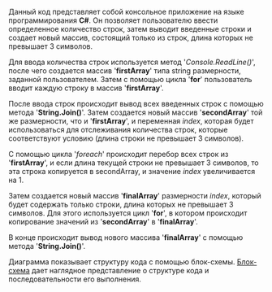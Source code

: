 Данный код представляет собой консольное приложение на языке программирования **C#**. Он позволяет пользователю ввести определенное количество строк, затем выводит введенные строки и создает новый массив, состоящий только из строк, длина которых не превышает 3 символов.

Для ввода количества строк используется метод '*Console.ReadLine()*', после чего создается массив '**firstArray**' типа string размерности, заданной пользователем. Затем с помощью цикла '**for**' пользователь вводит каждую строку в массив '**firstArray**'.

После ввода строк происходит вывод всех введенных строк с помощью метода '**String.Join()**'. Затем создается новый массив '**secondArray**' той же размерности, что и '**firstArray**', и переменная *index*, которая будет использоваться для отслеживания количества строк, которые соответствуют условию (длина строки не превышает 3 символов).

С помощью цикла '*foreach*' происходит перебор всех строк из '**firstArray**', и если длина текущей строки не превышает 3 символов, то эта строка копируется в secondArray, и значение *index* увеличивается на 1.

Затем создается новый массив '**finalArray**' размерности *index*, который будет содержать только строки, длина которых не превышает 3 символов. Для этого используется цикл '**for**', в котором происходит копирование значений из '**secondArray**' в '**finalArray**'.

В конце происходит вывод нового массива '**finalArray**' с помощью метода '**String.Join()**'.

Диаграмма показывает структуру кода с помощью блок-схемы. [Блок-схема](https://drive.google.com/file/d/1MFaRbKpNBgMeYxysC6OTIOzacQta7CIi/view?usp=share_link) дает наглядное представление о структуре кода и последовательности его выполнения.